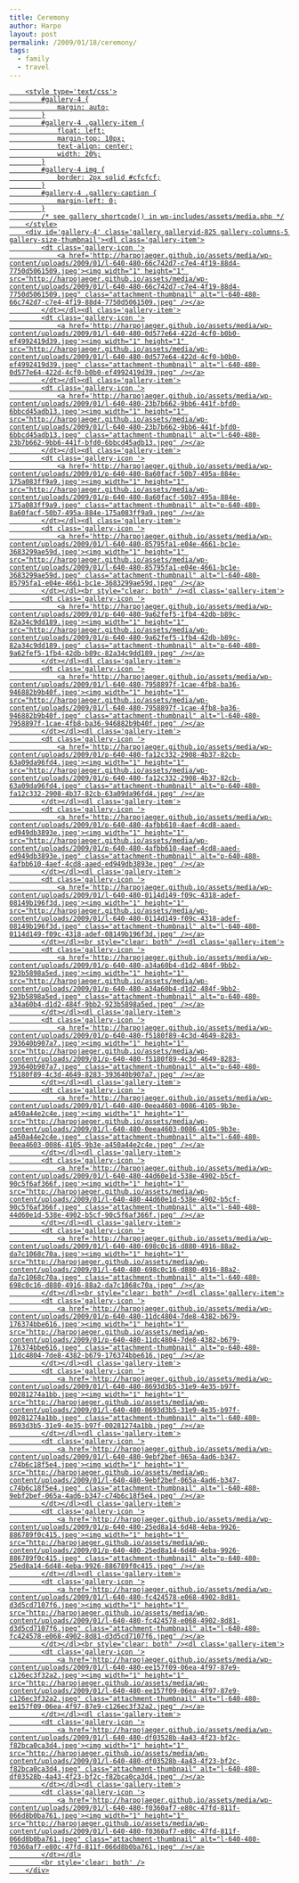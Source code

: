 ```yaml
---
title: Ceremony
author: Harpo
layout: post
permalink: /2009/01/18/ceremony/
tags:
  - family
  - travel
---
```

<p><a href="http://harpojaeger.github.io/assets/media/wp-content/uploads/2009/01/l-640-480-f0360af7-e80c-47fd-811f-066d8b0ba761.jpeg"></p>

		<style type='text/css'>
			#gallery-4 {
				margin: auto;
			}
			#gallery-4 .gallery-item {
				float: left;
				margin-top: 10px;
				text-align: center;
				width: 20%;
			}
			#gallery-4 img {
				border: 2px solid #cfcfcf;
			}
			#gallery-4 .gallery-caption {
				margin-left: 0;
			}
			/* see gallery_shortcode() in wp-includes/assets/media.php */
		</style>
		<div id='gallery-4' class='gallery galleryid-825 gallery-columns-5 gallery-size-thumbnail'><dl class='gallery-item'>
			<dt class='gallery-icon '>
				<a href='http://harpojaeger.github.io/assets/media/wp-content/uploads/2009/01/l-640-480-66c742d7-c7e4-4f19-88d4-7750d5061509.jpeg'><img width="1" height="1" src="http://harpojaeger.github.io/assets/media/wp-content/uploads/2009/01/l-640-480-66c742d7-c7e4-4f19-88d4-7750d5061509.jpeg" class="attachment-thumbnail" alt="l-640-480-66c742d7-c7e4-4f19-88d4-7750d5061509.jpeg" /></a>
			</dt></dl><dl class='gallery-item'>
			<dt class='gallery-icon '>
				<a href='http://harpojaeger.github.io/assets/media/wp-content/uploads/2009/01/l-640-480-0d577e64-422d-4cf0-b0b0-ef4992419d39.jpeg'><img width="1" height="1" src="http://harpojaeger.github.io/assets/media/wp-content/uploads/2009/01/l-640-480-0d577e64-422d-4cf0-b0b0-ef4992419d39.jpeg" class="attachment-thumbnail" alt="l-640-480-0d577e64-422d-4cf0-b0b0-ef4992419d39.jpeg" /></a>
			</dt></dl><dl class='gallery-item'>
			<dt class='gallery-icon '>
				<a href='http://harpojaeger.github.io/assets/media/wp-content/uploads/2009/01/l-640-480-23b7b662-9bb6-441f-bfd0-6bbcd45adb13.jpeg'><img width="1" height="1" src="http://harpojaeger.github.io/assets/media/wp-content/uploads/2009/01/l-640-480-23b7b662-9bb6-441f-bfd0-6bbcd45adb13.jpeg" class="attachment-thumbnail" alt="l-640-480-23b7b662-9bb6-441f-bfd0-6bbcd45adb13.jpeg" /></a>
			</dt></dl><dl class='gallery-item'>
			<dt class='gallery-icon '>
				<a href='http://harpojaeger.github.io/assets/media/wp-content/uploads/2009/01/p-640-480-8a60facf-50b7-495a-884e-175a083ff9a9.jpeg'><img width="1" height="1" src="http://harpojaeger.github.io/assets/media/wp-content/uploads/2009/01/p-640-480-8a60facf-50b7-495a-884e-175a083ff9a9.jpeg" class="attachment-thumbnail" alt="p-640-480-8a60facf-50b7-495a-884e-175a083ff9a9.jpeg" /></a>
			</dt></dl><dl class='gallery-item'>
			<dt class='gallery-icon '>
				<a href='http://harpojaeger.github.io/assets/media/wp-content/uploads/2009/01/l-640-480-85795fa1-e04e-4661-bc1e-3683299ae59d.jpeg'><img width="1" height="1" src="http://harpojaeger.github.io/assets/media/wp-content/uploads/2009/01/l-640-480-85795fa1-e04e-4661-bc1e-3683299ae59d.jpeg" class="attachment-thumbnail" alt="l-640-480-85795fa1-e04e-4661-bc1e-3683299ae59d.jpeg" /></a>
			</dt></dl><br style="clear: both" /><dl class='gallery-item'>
			<dt class='gallery-icon '>
				<a href='http://harpojaeger.github.io/assets/media/wp-content/uploads/2009/01/p-640-480-9a62fef5-1fb4-42db-b89c-82a34c9dd189.jpeg'><img width="1" height="1" src="http://harpojaeger.github.io/assets/media/wp-content/uploads/2009/01/p-640-480-9a62fef5-1fb4-42db-b89c-82a34c9dd189.jpeg" class="attachment-thumbnail" alt="p-640-480-9a62fef5-1fb4-42db-b89c-82a34c9dd189.jpeg" /></a>
			</dt></dl><dl class='gallery-item'>
			<dt class='gallery-icon '>
				<a href='http://harpojaeger.github.io/assets/media/wp-content/uploads/2009/01/l-640-480-7958897f-1cae-4fb8-ba36-946882b9b40f.jpeg'><img width="1" height="1" src="http://harpojaeger.github.io/assets/media/wp-content/uploads/2009/01/l-640-480-7958897f-1cae-4fb8-ba36-946882b9b40f.jpeg" class="attachment-thumbnail" alt="l-640-480-7958897f-1cae-4fb8-ba36-946882b9b40f.jpeg" /></a>
			</dt></dl><dl class='gallery-item'>
			<dt class='gallery-icon '>
				<a href='http://harpojaeger.github.io/assets/media/wp-content/uploads/2009/01/p-640-480-fa12c332-2908-4b37-82cb-63a09da96fd4.jpeg'><img width="1" height="1" src="http://harpojaeger.github.io/assets/media/wp-content/uploads/2009/01/p-640-480-fa12c332-2908-4b37-82cb-63a09da96fd4.jpeg" class="attachment-thumbnail" alt="p-640-480-fa12c332-2908-4b37-82cb-63a09da96fd4.jpeg" /></a>
			</dt></dl><dl class='gallery-item'>
			<dt class='gallery-icon '>
				<a href='http://harpojaeger.github.io/assets/media/wp-content/uploads/2009/01/p-640-480-4afbb610-4aef-4cd8-aaed-ed949db3893e.jpeg'><img width="1" height="1" src="http://harpojaeger.github.io/assets/media/wp-content/uploads/2009/01/p-640-480-4afbb610-4aef-4cd8-aaed-ed949db3893e.jpeg" class="attachment-thumbnail" alt="p-640-480-4afbb610-4aef-4cd8-aaed-ed949db3893e.jpeg" /></a>
			</dt></dl><dl class='gallery-item'>
			<dt class='gallery-icon '>
				<a href='http://harpojaeger.github.io/assets/media/wp-content/uploads/2009/01/l-640-480-0114d149-f09c-4318-adef-08149b196f3d.jpeg'><img width="1" height="1" src="http://harpojaeger.github.io/assets/media/wp-content/uploads/2009/01/l-640-480-0114d149-f09c-4318-adef-08149b196f3d.jpeg" class="attachment-thumbnail" alt="l-640-480-0114d149-f09c-4318-adef-08149b196f3d.jpeg" /></a>
			</dt></dl><br style="clear: both" /><dl class='gallery-item'>
			<dt class='gallery-icon '>
				<a href='http://harpojaeger.github.io/assets/media/wp-content/uploads/2009/01/p-640-480-a34a60b4-d1d2-484f-9bb2-923b5898a5ed.jpeg'><img width="1" height="1" src="http://harpojaeger.github.io/assets/media/wp-content/uploads/2009/01/p-640-480-a34a60b4-d1d2-484f-9bb2-923b5898a5ed.jpeg" class="attachment-thumbnail" alt="p-640-480-a34a60b4-d1d2-484f-9bb2-923b5898a5ed.jpeg" /></a>
			</dt></dl><dl class='gallery-item'>
			<dt class='gallery-icon '>
				<a href='http://harpojaeger.github.io/assets/media/wp-content/uploads/2009/01/p-640-480-f5180f89-4c3d-4649-8283-393640b907a7.jpeg'><img width="1" height="1" src="http://harpojaeger.github.io/assets/media/wp-content/uploads/2009/01/p-640-480-f5180f89-4c3d-4649-8283-393640b907a7.jpeg" class="attachment-thumbnail" alt="p-640-480-f5180f89-4c3d-4649-8283-393640b907a7.jpeg" /></a>
			</dt></dl><dl class='gallery-item'>
			<dt class='gallery-icon '>
				<a href='http://harpojaeger.github.io/assets/media/wp-content/uploads/2009/01/l-640-480-0eea4603-0086-4105-9b3e-a450a44e2c4e.jpeg'><img width="1" height="1" src="http://harpojaeger.github.io/assets/media/wp-content/uploads/2009/01/l-640-480-0eea4603-0086-4105-9b3e-a450a44e2c4e.jpeg" class="attachment-thumbnail" alt="l-640-480-0eea4603-0086-4105-9b3e-a450a44e2c4e.jpeg" /></a>
			</dt></dl><dl class='gallery-item'>
			<dt class='gallery-icon '>
				<a href='http://harpojaeger.github.io/assets/media/wp-content/uploads/2009/01/l-640-480-44d60e1d-538e-4902-b5cf-90c5f6af366f.jpeg'><img width="1" height="1" src="http://harpojaeger.github.io/assets/media/wp-content/uploads/2009/01/l-640-480-44d60e1d-538e-4902-b5cf-90c5f6af366f.jpeg" class="attachment-thumbnail" alt="l-640-480-44d60e1d-538e-4902-b5cf-90c5f6af366f.jpeg" /></a>
			</dt></dl><dl class='gallery-item'>
			<dt class='gallery-icon '>
				<a href='http://harpojaeger.github.io/assets/media/wp-content/uploads/2009/01/l-640-480-698c0c16-d880-4916-88a2-da7c1068c70a.jpeg'><img width="1" height="1" src="http://harpojaeger.github.io/assets/media/wp-content/uploads/2009/01/l-640-480-698c0c16-d880-4916-88a2-da7c1068c70a.jpeg" class="attachment-thumbnail" alt="l-640-480-698c0c16-d880-4916-88a2-da7c1068c70a.jpeg" /></a>
			</dt></dl><br style="clear: both" /><dl class='gallery-item'>
			<dt class='gallery-icon '>
				<a href='http://harpojaeger.github.io/assets/media/wp-content/uploads/2009/01/p-640-480-11dc4804-7de8-4382-b679-176374bbe616.jpeg'><img width="1" height="1" src="http://harpojaeger.github.io/assets/media/wp-content/uploads/2009/01/p-640-480-11dc4804-7de8-4382-b679-176374bbe616.jpeg" class="attachment-thumbnail" alt="p-640-480-11dc4804-7de8-4382-b679-176374bbe616.jpeg" /></a>
			</dt></dl><dl class='gallery-item'>
			<dt class='gallery-icon '>
				<a href='http://harpojaeger.github.io/assets/media/wp-content/uploads/2009/01/l-640-480-8693d3b5-31e9-4e35-b97f-00281274a1bb.jpeg'><img width="1" height="1" src="http://harpojaeger.github.io/assets/media/wp-content/uploads/2009/01/l-640-480-8693d3b5-31e9-4e35-b97f-00281274a1bb.jpeg" class="attachment-thumbnail" alt="l-640-480-8693d3b5-31e9-4e35-b97f-00281274a1bb.jpeg" /></a>
			</dt></dl><dl class='gallery-item'>
			<dt class='gallery-icon '>
				<a href='http://harpojaeger.github.io/assets/media/wp-content/uploads/2009/01/l-640-480-9ebf2bef-065a-4ad6-b347-c74b6c18f5e4.jpeg'><img width="1" height="1" src="http://harpojaeger.github.io/assets/media/wp-content/uploads/2009/01/l-640-480-9ebf2bef-065a-4ad6-b347-c74b6c18f5e4.jpeg" class="attachment-thumbnail" alt="l-640-480-9ebf2bef-065a-4ad6-b347-c74b6c18f5e4.jpeg" /></a>
			</dt></dl><dl class='gallery-item'>
			<dt class='gallery-icon '>
				<a href='http://harpojaeger.github.io/assets/media/wp-content/uploads/2009/01/p-640-480-25ed8a14-6d48-4eba-9926-886789f0c415.jpeg'><img width="1" height="1" src="http://harpojaeger.github.io/assets/media/wp-content/uploads/2009/01/p-640-480-25ed8a14-6d48-4eba-9926-886789f0c415.jpeg" class="attachment-thumbnail" alt="p-640-480-25ed8a14-6d48-4eba-9926-886789f0c415.jpeg" /></a>
			</dt></dl><dl class='gallery-item'>
			<dt class='gallery-icon '>
				<a href='http://harpojaeger.github.io/assets/media/wp-content/uploads/2009/01/l-640-480-fc424578-e068-4902-8d81-d3d5cd7107f6.jpeg'><img width="1" height="1" src="http://harpojaeger.github.io/assets/media/wp-content/uploads/2009/01/l-640-480-fc424578-e068-4902-8d81-d3d5cd7107f6.jpeg" class="attachment-thumbnail" alt="l-640-480-fc424578-e068-4902-8d81-d3d5cd7107f6.jpeg" /></a>
			</dt></dl><br style="clear: both" /><dl class='gallery-item'>
			<dt class='gallery-icon '>
				<a href='http://harpojaeger.github.io/assets/media/wp-content/uploads/2009/01/l-640-480-ee157f09-06ea-4f97-87e9-c126ec3f32a2.jpeg'><img width="1" height="1" src="http://harpojaeger.github.io/assets/media/wp-content/uploads/2009/01/l-640-480-ee157f09-06ea-4f97-87e9-c126ec3f32a2.jpeg" class="attachment-thumbnail" alt="l-640-480-ee157f09-06ea-4f97-87e9-c126ec3f32a2.jpeg" /></a>
			</dt></dl><dl class='gallery-item'>
			<dt class='gallery-icon '>
				<a href='http://harpojaeger.github.io/assets/media/wp-content/uploads/2009/01/l-640-480-df03528b-4a43-4f23-bf2c-f82bca0ca3d4.jpeg'><img width="1" height="1" src="http://harpojaeger.github.io/assets/media/wp-content/uploads/2009/01/l-640-480-df03528b-4a43-4f23-bf2c-f82bca0ca3d4.jpeg" class="attachment-thumbnail" alt="l-640-480-df03528b-4a43-4f23-bf2c-f82bca0ca3d4.jpeg" /></a>
			</dt></dl><dl class='gallery-item'>
			<dt class='gallery-icon '>
				<a href='http://harpojaeger.github.io/assets/media/wp-content/uploads/2009/01/l-640-480-f0360af7-e80c-47fd-811f-066d8b0ba761.jpeg'><img width="1" height="1" src="http://harpojaeger.github.io/assets/media/wp-content/uploads/2009/01/l-640-480-f0360af7-e80c-47fd-811f-066d8b0ba761.jpeg" class="attachment-thumbnail" alt="l-640-480-f0360af7-e80c-47fd-811f-066d8b0ba761.jpeg" /></a>
			</dt></dl>
			<br style='clear: both' />
		</div>

<p>
</a></p>
